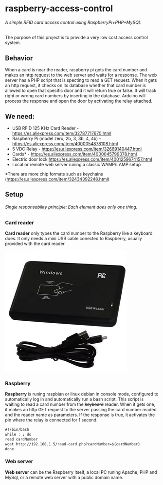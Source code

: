# raspberry-access-control
###### A simple RFID card access control using RaspberryPi+PHP+MySQL

The purpose of this project is to provide a very low cost access control system.

## Behavior
When a card is near the reader, raspberry pi gets the card number and makes an http request to the web server and waits for a response.
The web server has a PHP script that is specting to read a GET request.
When it gets an http request, it checks on its database whether that card number is allowed to open that specific door and it will return true or false. It will track right or wrong card numbers by inserting in the database.
Arduino will process the response and open the door by activating the relay attached.

## We need:
- USB RFID 125 KHz Card Reader - https://es.aliexpress.com/item/32787717670.html
- Raspberry Pi (model zero, 2b, 3, 3b, 4, 4b) - https://es.aliexpress.com/item/4000054878108.html
- 5 VDC Relay - https://es.aliexpress.com/item/32669140447.html
- Cards* - https://es.aliexpress.com/item/4000045799078.html
- Electric door lock https://es.aliexpress.com/item/4001259674157.html
- Local or remote web server runing a classic WAMP/LAMP setup

*There are more chip formats such as keychains (https://es.aliexpress.com/item/32434392248.html)

## Setup
###### Single responsability principle: Each element does only one thing.

### Card reader
**Card reader** only types the card number to the Raspberry like a keyboard does.
It only needs a mini USB cable conected to Raspberry, usually provided with the card reader.

![card-reader](https://github.com/mikelweb/raspberry-access-control/blob/master/Card%20Reader%20USB%20EM4100%20TK4100%20125khz.png?raw=true)

### Raspberry
**Raspberry** is runing raspbian or linux debian in console mode, configured to automatically log in and automatically run a bash script. This script is waiting to read a card number from the ~~keyboard~~ reader. When it gets one, it makes an http GET request to the server passing the card number readed and the reader name as parameters. If the response is true, it activates the pin where the relay is connected for 1 second.

```
#!/bin/bash
while : ; do
read cardNumber
wget http://192.168.1.5/read-card.php?cardNumber=${cardNumber}
done
```

### Web server
**Web server** can be the Raspberry itself, a local PC runing Apache, PHP and MySql, or a remote web server with a public domain name.
